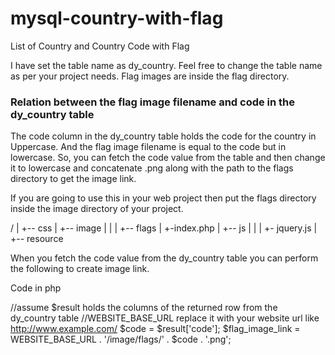 # mysql-country-with-flag
List of Country and Country Code with Flag

I have set the table name as dy_country. Feel free to change the table name as per your project needs.
Flag images are inside the flag directory.

### Relation between the flag image filename and code in the dy_country table

The code column in the dy_country table holds the code for the country in Uppercase. And the flag image filename is equal to the code but in lowercase. So, you can fetch the code value from the table and then change it to lowercase and concatenate .png along with the path to the flags directory to get the image link.

If you are going to use this in your web project then put the flags directory inside the image directory of your project.

/
|
+-- css
|
+-- image
|   |
|   +-- flags
|
+-index.php
|
+-- js
|   |
|   +- jquery.js
|
+-- resource

When you fetch the code value from the dy_country table you can perform the following to create image link.

Code in php

//assume $result holds the columns of the returned row from the dy_country table
//WEBSITE_BASE_URL replace it with your website url like http://www.example.com/
$code = $result['code'];
$flag_image_link = WEBSITE_BASE_URL . '/image/flags/' . $code . '.png';


